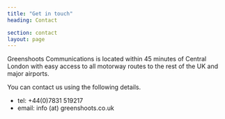 ```yaml
---
title: "Get in touch"
heading: Contact

section: contact
layout: page
---
```


<p>
Greenshoots Communications is located within 45 minutes of Central London with easy access to all motorway routes to the rest of the UK and major airports.
</p>

<p>
You can contact us using the following details.
</p>

<ul>
<li>
tel: +44(0)7831 519217 
</li>
<li>
email: info (at) greenshoots.co.uk
</li>
</ul>

